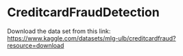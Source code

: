 # CreditcardFraudDetection

Download the data set from this link: https://www.kaggle.com/datasets/mlg-ulb/creditcardfraud?resource=download


